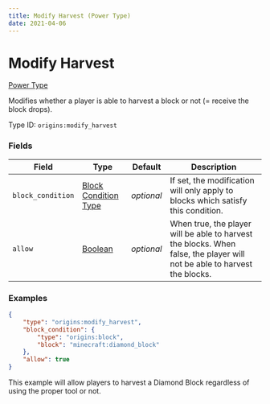 ```yaml
---
title: Modify Harvest (Power Type)
date: 2021-04-06
---
```


# Modify Harvest

[Power Type](../power_types.md)

Modifies whether a player is able to harvest a block or not (= receive the block drops).

Type ID: `origins:modify_harvest`


### Fields

Field  | Type | Default | Description
-------|------|---------|-------------
`block_condition` | [Block Condition Type](../block_condition_types.md) | _optional_ | If set, the modification will only apply to blocks which satisfy this condition.
`allow` | [Boolean](../data_types/boolean.md) | _optional_ | When true, the player will be able to harvest the blocks. When false, the player will not be able to harvest the blocks.



### Examples

```json
{
    "type": "origins:modify_harvest",
    "block_condition": {
        "type": "origins:block",
        "block": "minecraft:diamond_block"
    },
    "allow": true
}
```

This example will allow players to harvest a Diamond Block regardless of using the proper tool or not.
